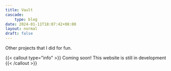 ```yaml
---
title: Vault
cascade:
    type: blog
date: 2024-01-11T18:07:42+08:00
layout: normal
draft: false
---
```


<div class="hx-mt-4"></div>

<p class="hx-mb-12 hx-text-center hx-text-lg hx-text-gray-500 dark:hx-text-gray-400">
    Other projects that I did for fun.
</p>

{{< callout type="info" >}}
  Coming soon! This website is still in development
{{< /callout >}}

<div class="hx-mt-6"></div>

